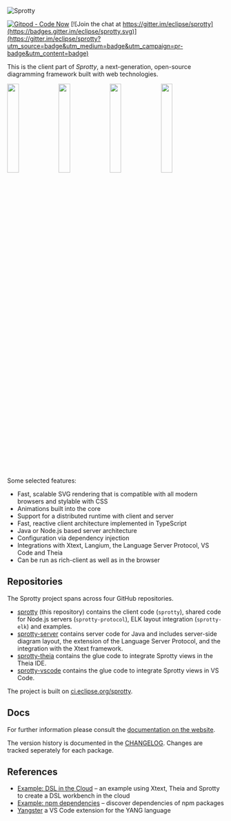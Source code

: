 ![Sprotty](./sprotty-logo-500px.png)

[![Gitpod - Code Now](https://img.shields.io/badge/Gitpod-code%20now-blue.svg?longCache=true)](https://gitpod.io#https://github.com/eclipse-sprotty/sprotty)
[![Join the chat at https://gitter.im/eclipse/sprotty](https://badges.gitter.im/eclipse/sprotty.svg)](https://gitter.im/eclipse/sprotty?utm_source=badge&utm_medium=badge&utm_campaign=pr-badge&utm_content=badge)

This is the client part of _Sprotty_, a next-generation, open-source diagramming framework built with web technologies.

<img src="https://raw.githubusercontent.com/wiki/eclipse/sprotty/images/screenshot0.png" width="23%" align="left">
<img src="https://raw.githubusercontent.com/wiki/eclipse/sprotty/images/screenshot1.png" width="23%" align="left">
<img src="https://raw.githubusercontent.com/wiki/eclipse/sprotty/images/screenshot2.png" width="23%" align="left">
<img src="https://raw.githubusercontent.com/wiki/eclipse/sprotty/images/screenshot3.png" width="23%">


Some selected features:

* Fast, scalable SVG rendering that is compatible with all modern browsers and stylable with CSS
* Animations built into the core
* Support for a distributed runtime with client and server
* Fast, reactive client architecture implemented in TypeScript
* Java or Node.js based server architecture
* Configuration via dependency injection
* Integrations with Xtext, Langium, the Language Server Protocol, VS Code and Theia
* Can be run as rich-client as well as in the browser

## Repositories

The Sprotty project spans across four GitHub repositories.

* [sprotty](https://github.com/eclipse-sprotty/sprotty) (this repository) contains the client code (`sprotty`), shared code for Node.js servers (`sprotty-protocol`), ELK layout integration (`sprotty-elk`) and examples.
* [sprotty-server](https://github.com/eclipse-sprotty/sprotty-server) contains server code for Java and includes server-side diagram layout, the extension of the Language Server Protocol, and the integration with the Xtext framework.
* [sprotty-theia](https://github.com/eclipse-sprotty/sprotty-theia) contains the glue code to integrate Sprotty views in the Theia IDE.
* [sprotty-vscode](https://github.com/eclipse-sprotty/sprotty-vscode) contains the glue code to integrate Sprotty views in VS Code.

The project is built on [ci.eclipse.org/sprotty](https://ci.eclipse.org/sprotty/).

## Docs

For further information please consult the [documentation on the website](https://sprotty.org/docs/).

The version history is documented in the [CHANGELOG](https://github.com/eclipse-sprotty/sprotty/blob/master/CHANGELOG.md). Changes are tracked seperately for each package.

## References

- [Example: DSL in the Cloud](http://github.com/TypeFox/theia-xtext-sprotty-example) &ndash; an example using Xtext, Theia and Sprotty to create a DSL workbench in the cloud
- [Example: npm dependencies](https://github.com/TypeFox/npm-dependency-graph) &ndash; discover dependencies of npm packages
- [Yangster](https://github.com/theia-ide/yang-vscode) a VS Code extension for the YANG language

